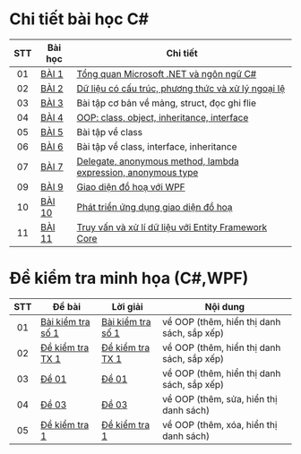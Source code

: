 # Chi tiết bài học C#

|  STT  |          Bài học           |   Chi tiết     |
|:----:|----------------------------|-------------|
|  01  | [BÀI 1](https://github.com/CK1412/HAUI/tree/main/Lap_trinh_.NET/BAI_1) | [Tổng quan Microsoft .NET và ngôn ngữ C#](https://github.com/CK1412/HAUI/tree/main/Lap_trinh_.NET/BAI_1/Bai%201.%20De%20cuong%20hoc%20phan%20-%20Tong%20quan%20ve%20.NET%20va%20ngon%20ngu%20CSharp.pdf) | 
|  02  | [BÀI 2](https://github.com/CK1412/HAUI/tree/main/Lap_trinh_.NET/BAI_2) | [Dữ liệu có cấu trúc, phương thức và xử lý ngoại lệ](https://github.com/CK1412/HAUI/tree/main/Lap_trinh_.NET/BAI_2/Bai%202.%20Bai%20hoc%20chi%20tiet%20-%20du%20lieu%20co%20cau%20truc%2C%20pthuc%20va%20xly%20ngoai%20le.pdf) | 
|  03  | [BÀI 3](https://github.com/CK1412/HAUI/tree/main/Lap_trinh_.NET/BAI_3) | Bài tập cơ bản về mảng, struct, đọc ghi flie | 
|  04  | [BÀI 4](https://github.com/CK1412/HAUI/tree/main/Lap_trinh_.NET/BAI_4) | [OOP: class, object, inheritance, interface](https://github.com/CK1412/HAUI/tree/main/Lap_trinh_.NET/BAI_4/Bai%204.De%20cuong%20bg-LT%20huong%20doi%20tuong.pdf) | 
|  05  | [BÀI 5](https://github.com/CK1412/HAUI/tree/main/Lap_trinh_.NET/BAI_5) | Bài tập về class | 
|  06  | [BÀI 6](https://github.com/CK1412/HAUI/tree/main/Lap_trinh_.NET/BAI_6) | Bài tập về class, interface, inheritance | 
|  07  | [BÀI 7](https://github.com/CK1412/HAUI/tree/main/Lap_trinh_.NET/BAI_7) | [Delegate, anonymous method, lambda expression, anonymous type](https://github.com/CK1412/HAUI/tree/main/Lap_trinh_.NET/BAI_7/Bai7-de-cuong-bai-hoc.pdf) | 
|  09  | [BÀI 9](https://github.com/CK1412/HAUI/tree/main/Lap_trinh_.NET/BAI_9) | [Giao diện đồ hoạ với WPF](https://github.com/CK1412/HAUI/tree/main/Lap_trinh_.NET/BAI_9/Bài%209.%20Đề%20cương%20bài%20giảng.pdf) | 
|  10  | [BÀI 10](https://github.com/CK1412/HAUI/tree/main/Lap_trinh_.NET/BAI_10) | [Phát triển ứng dụng giao diện đồ hoạ](https://github.com/CK1412/HAUI/tree/main/Lap_trinh_.NET/BAI_10/Bài%2010.%20Đề%20cương%20bài%20giảng.pdf) | 
|  11  | [BÀI 11](https://github.com/CK1412/HAUI/tree/main/Lap_trinh_.NET/BAI_11) | [Truy vấn và xử lí dữ liệu với Entity Framework Core](https://github.com/CK1412/HAUI/tree/main/Lap_trinh_.NET/BAI_11/Bai11-de-cuong-bai-hoc.pdf) | 

# Đề kiểm tra minh họa (C#,WPF)

|  STT |   Đề bài   |          Lời giải           |   Nội dung    |
|:----:|------------|----------------------------|-------------|
|  01  | [Bài kiểm tra số 1](https://github.com/CK1412/HAUI/tree/main/Lap_trinh_.NET/De_kiem_tra/OOP/Bai-kiem-tra-1.pdf) | [Bài kiểm tra số 1](https://github.com/CK1412/HAUI/tree/main/Lap_trinh_.NET/De_kiem_tra/OOP/Bai_kiem_tra_so_1/) | về OOP (thêm, hiển thị danh sách, sắp xếp)|
|  02  | [Đề kiểm tra TX 1](https://github.com/CK1412/HAUI/tree/main/Lap_trinh_.NET/De_kiem_tra/OOP/Đề-kiểm-tra-TX1.pdf) | [Đề kiểm tra TX 1](https://github.com/CK1412/HAUI/tree/main/Lap_trinh_.NET/De_kiem_tra/OOP/De_kiem_tra_TX_1/) | về OOP (thêm, hiển thị danh sách, sắp xếp)|
|  03  | [Đề 01](https://github.com/CK1412/HAUI/tree/main/Lap_trinh_.NET/De_kiem_tra/OOP/de_01.pdf) | [Đề 01](https://github.com/CK1412/HAUI/tree/main/Lap_trinh_.NET/De_kiem_tra/OOP/de_01/) | về OOP (thêm, hiển thị danh sách, sắp xếp) |
|  04  | [Đề 03](https://github.com/CK1412/HAUI/tree/main/Lap_trinh_.NET/De_kiem_tra/OOP/de_03.pdf) | [Đề 03](https://github.com/CK1412/HAUI/tree/main/Lap_trinh_.NET/De_kiem_tra/OOP/De_03/) | về OOP (thêm, sửa, hiển thị danh sách) |
|  05  | [Đề kiểm tra 1](https://github.com/CK1412/HAUI/tree/main/Lap_trinh_.NET/De_kiem_tra/OOP/Kiemtra1.pdf) | [Đề kiểm tra 1](https://github.com/CK1412/HAUI/tree/main/Lap_trinh_.NET/De_kiem_tra/OOP/KiemTra1/) | về OOP (thêm, xóa, hiển thị danh sách) |
